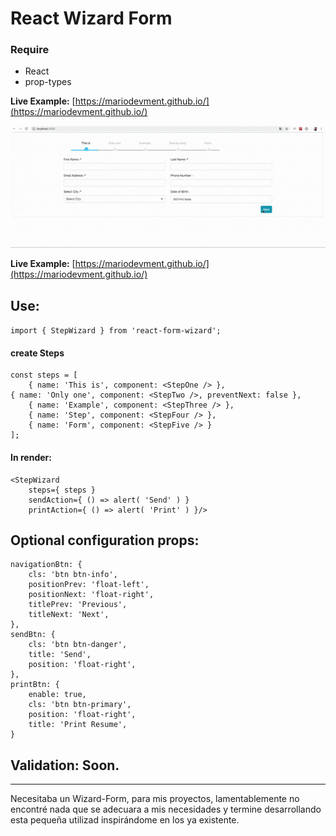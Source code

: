 # React Wizard Form

### Require
* React
* prop-types

**Live Example:** [https://mariodevment.github.io/](https://mariodevment.github.io/)

![React Form Image](./src/asset/react-wizard-form.gif)

**Live Example:** [https://mariodevment.github.io/](https://mariodevment.github.io/)

## Use:

`import { StepWizard } from 'react-form-wizard';`

#### create Steps
	const steps = [
		{ name: 'This is', component: <StepOne /> },							{ name: 'Only one', component: <StepTwo />, preventNext: false },
		{ name: 'Example', component: <StepThree /> },
		{ name: 'Step', component: <StepFour /> },
		{ name: 'Form', component: <StepFive /> }
	];

#### In render:

    <StepWizard
    	steps={ steps }
    	sendAction={ () => alert( 'Send' ) }
    	printAction={ () => alert( 'Print' ) }/>
    	
## Optional configuration props:

    navigationBtn: {
    	cls: 'btn btn-info',
    	positionPrev: 'float-left',
    	positionNext: 'float-right',
    	titlePrev: 'Previous',
    	titleNext: 'Next',
    },
    sendBtn: {
        cls: 'btn btn-danger',
    	title: 'Send',
    	position: 'float-right',
    },
    printBtn: {
        enable: true,
    	cls: 'btn btn-primary',
    	position: 'float-right',
    	title: 'Print Resume',
    }
    
## Validation: Soon.



---

Necesitaba un Wizard-Form, para mis proyectos, lamentablemente no encontré nada que se adecuara a mis necesidades y termine desarrollando esta pequeña utilizad inspirándome en los ya existente.